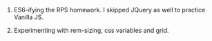 1. ES6-ifying the RPS homework. I skipped JQuery as well to practice Vanilla JS.

2. Experimenting with rem-sizing, css variables and grid.